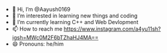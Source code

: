 - 👋 Hi, I’m @Aayush0169
- 👀 I’m interested in learning new things and coding
- 🌱 I’m currently learning C++ and Web Devlopment
- 📫 How to reach me https://www.instagram.com/a4yu11sh?igsh=MWc0M2F6bTZhaHJ4MA==
- 😄 Pronouns: he/him
  
